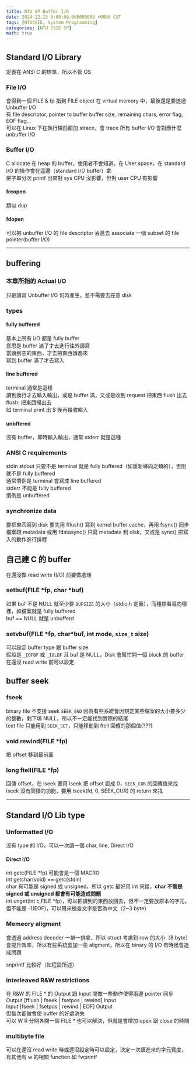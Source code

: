 ```yaml
---
title: NTU SP Buffer I/O
date: 2024-12-15 0:00:00.000000000 +0800 CST
tags: [NTUCSIE, System Programming]
categories: [NTU CSIE SP]
math: true
---
```




## Standard I/O Library
定義在 ANSI C 的標準，所以不管 OS

### File I/O
會得到一個 FILE & fp 指到 FILE object 在 virtual memory 中，最後還是要透過 Unbuffer I/O\
有 file descriptor, pointer to buffer buffer size, remaining chars, error flag, EOF flag...\
可以在 Linux 下在執行檔前面加 strace，會 trace 所有 buffer I/O 會對應什麼 unbuffer I/O

### Buffer I/O
C allocate 在 heap 的 buffer，使用者不會知道，在 User space，在 standard I/O 的操作會在這邊（standard I/O buffer）拿\
把字串分次 printf 出來對 sys CPU 沒影響，但對 user CPU 有影響

#### freopen
類似 dup 
#### fdopen
可以把 unbuffer I/O 的 file descriptor 丟進去 associate 一個 subset 的 file pointer(buffer I/O)

----

## buffering
### 本章所指的 Actual I/O
只是讀寫 Unbuffer I/O 何時產生，並不需要去在意 disk
### types
#### fully buffered
基本上所有 I/O 都是 fully buffer\
意思是 buffer 滿了才去進行往外讀寫\
當讀到空的東西，才去把東西讀進來\
寫到 buffer 滿了才去寫入

#### line buffered
terminal 通常是這樣\
讀到換行才去輸入輸出，或是 buffer 滿，又或是收到 request 把東西 flush 出去\
flush: 把東西掃出去\
如 terminal print 出 $ 後再接收輸入

#### unbffered
沒有 buffer，即時輸入輸出，通常 stderr 就是這種

### ANSI C requirements
stdin stdout 只要不是 terminal 就是 fully buffered（如重新導向之類的），否則就不是 fully buffered\
通常慣例是 terminal 會寫成 line buffered\
stderr 不能是 fully buffered\
慣例是 unbuffered

### synchronize data
要把東西寫到 disk 要先用 fflush() 寫到 kernel buffer cache，再用 fsync() 同步檔案跟 metadata 或用 fdatasync() 只寫 metadata 到 disk，又或是 sync() 把寫入的動作進行排程


## 自己建 C 的 buffer
在還沒做 read write (I/O) 前要做處理
### setbuf(FILE \*fp, char \*buf)
如果 buf 不是 NULL 就至少要 `BUFSIZE` 的大小（stdio.h 定義），而種類看導向哪裡，如檔案就是 fully buffered\
buf == NULL 就是 unbufferd

### setvbuf(FILE \*fp, char\*buf, int mode, `size_t` size)
可以設定 buffer type 跟 buffer size\
假設是 `_IOFBF` 或 `_IOLBF` 且 buf 是 NULL，Disk 會幫忙開一個 block 的 buffer\
在還沒 read write 前可以設定

## buffer seek
### fseek
binary file 不支援 seek `SEEK_END` 因為有些系統會因規定某些檔案的大小要多少的整數，剩下填 NULL，所以不一定能找到實際的結尾\
text file 只能用到 `SEEK_SET`，只能移動到 ftell 回傳的那個值(???)
### void rewind(FILE \*fp)
把 offset 移到最前面
### long ftell(FILE \*fp)
回傳 offset，在 lseek 要用 lseek 把 offset 設成 0，`SEEK_CUR` 的回傳值來找\
lseek 沒有同樣的功能，要用 lseek(fd, 0, SEEK_CUR) 的 return 來找

----

## Standard I/O Lib type
### Unformatted I/O
沒有 type 的 I/O，可以一次讀一個 char, line, Direct I/O
#### Direct I/O
int getc(FILE \*fp) 可能會是一個 MACRO\
int getchar(void) == getc(stdin)\
char 有可能是 signed 或 unsigned，所以 getc 最好用 int 來接，**char 不管是 signed 或 unsigned 都會有可能造成問題**\
int unget(int c,FILE \*fp)，可以把讀到的東西放回去，但不一定要放原本的字元，但不能是 -1(EOF)，可以用來檢查文字是否為中文（2~3 byte）

### Memeory aligment
會透過 address decoder 一排一排拿，所以 struct 考慮到 row 的大小（8 byte）會提升效率，所以有些系統會加一些 aligment，所以在 binary 的 I/O 有時候會造成問題

snprintf 比較好（如程設所述）
### interleaved R&W restrictions
在 R&W 的 FILE \* 的 Output 跟 Input 間做一些動作使得兩邊 pointer 同步\
Output [fflush | fseek | fsetpos | rewind] Input\
Input [fseek | fsetpos | rewind | EOF] Output\
但每次都做會使 buffer 的好處消失\
可以 W R 分開各開一個 FILE \* 也可以解決，但就是會增加 open 跟 close 的時間

### multibyte file
可以在還沒 read write 時或還沒設定時可以設定，決定一次讀進來的字元寬度，有其他有 w 的相關 function 如 fwprintf

